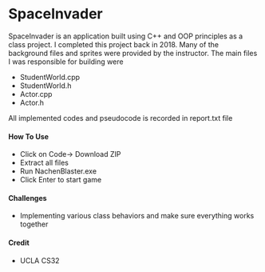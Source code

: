 # SpaceInvader
SpaceInvader is an application built using C++ and OOP principles as a class project. I completed this project back in 2018. Many of the background files and sprites were provided by the instructor. The main files I was responsible for building were
<ul>
  <li>StudentWorld.cpp
  <li>StudentWorld.h
  <li>Actor.cpp
  <li>Actor.h
</ul>

All implemented codes and pseudocode is recorded in report.txt file

<h4>How To Use</h4>
  <ul>
    <li>Click on Code-> Download ZIP
    <li>Extract all files
    <li>Run NachenBlaster.exe
    <li>Click Enter to start game
  </ul>


<h4>Challenges</h4>
  <ul>
    <li>Implementing various class behaviors and make sure everything works together
  </ul>
  
 <h4>Credit</h4>
  <ul>
    <li>UCLA CS32
  </ul>

